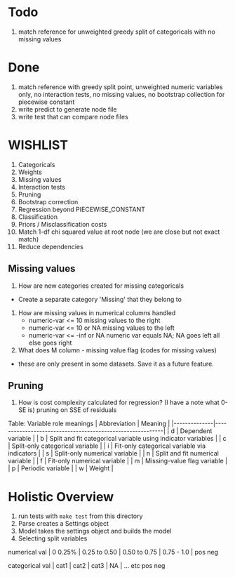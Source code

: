 # Todo 
1. match reference for unweighted greedy split of categoricals with no missing values 

# Done
1. match reference with greedy split point, unweighted numeric variables only, no interaction tests, no missing values, no bootstrap collection for piecewise constant
1. write predict to generate node file
1. write test that can compare node files


# WISHLIST
1. Categoricals
1. Weights
1. Missing values
1. Interaction tests
1. Pruning
1. Bootstrap correction
1. Regression beyond PIECEWISE_CONSTANT
1. Classification
1. Priors / Misclassification costs
1. Match 1-df chi squared value at root node (we are close but not exact match)
1. Reduce dependencies

## Missing values
1. How are new categories created for missing categoricals
- Create a separate category 'Missing' that they belong to
1. How are missing values in numerical columns handled 
    -  numeric-var <= 10          missing values to the right
    -  numeric-var <= 10   or NA  missing values to the left
    -  numeric-var <= -inf or NA  numeric var equals NA; NA goes left all else goes right
1. What does M column - missing value flag (codes for missing values)
  - these are only present in some datasets. Save it as a future feature.

## Pruning
1. How is cost complexity calculated for regression? (I have a note what 0-SE is)
  pruning on SSE of residuals


Table: Variable role meanings
| Abbreviation | Meaning                                                   |
|--------------|-----------------------------------------------------------|
| d            | Dependent variable                                       |
| b            | Split and fit categorical variable using indicator variables |
| c            | Split-only categorical variable                         |
| i            | Fit-only categorical variable via indicators            |
| s            | Split-only numerical variable                           |
| n            | Split and fit numerical variable                        |
| f            | Fit-only numerical variable                             |
| m            | Missing-value flag variable                              |
| p            | Periodic variable                                       |
| w            | Weight                                                   |

# Holistic Overview
1. run tests with `make test` from this directory
1. Parse creates a Settings object
1. Model takes the settings object and builds the model
1. Selecting split variables 

 numerical val          |  0   0.25% | 0.25 to 0.50 | 0.50 to 0.75 | 0.75 - 1.0 |
                   pos
                   neg

 categorical val
                        |   cat1     |   cat2       |    cat3      |   NA       | ... etc
                   pos
                   neg
